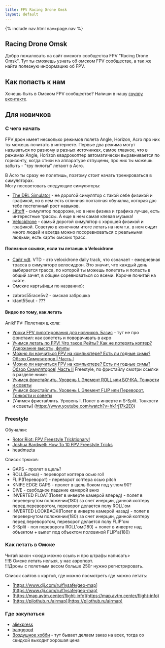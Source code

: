 ```yaml
---
title: FPV Racing Drone Omsk
layout: default
---
```


{% include nav.html nav=page.nav %}

## Racing Drone Omsk
Добро пожаловать на сайт омского сообщества FPV "Racing Drone Omsk".
Тут ты сможешь узнать об омском FPV сообществе, а так же найти полезную информацию об FPV.

## Как попасть к нам
Хочешь быть в Омском FPV сообществе? Напиши в нашу [группу вконтакте](https://vk.com/fpvracingomsk).

## Для новичков

### С чего начать

FPV дрон имеет несколько режимов полета Angle, Horizon, Acro про них ты можешь почитать в интернете. Первые два режима могут называться по разному в разных источниках, самое главное, что в режимах Angle, Horizon квадрокоптер автоматически выравнивается по горизонту, когда стики на аппаратуре отпущены, про них ты можешь забыть - "тру пилоты" летают в Acro.

В Acro ты сразу не полетишь, поэтому стоит начать тренироваться в симуляторах.  
Могу посоветовать следующие симуляторы:
- [The DRL Simulator](https://store.steampowered.com/app/641780/The_Drone_Racing_League_Simulator) - не дорогой симулятор с такой себе физикой и графикой, но в нем есть отличная поэтапная обучалка, которая дас тебе постепнный рост навыков.  
- [Liftoff](https://store.steampowered.com/app/410340/Liftoff_FPV_Drone_Racing/) - симулятор подороже, но в нем физика и графика лучше, есть интерестные трассы. А еще в нем самая клевая музыка! 
- [Velocidrone](https://velocidrone.com/shop) - самый дорогой симулятор с хорошей физикой и графикой. Советую в конечном итоге летать на нем т.к. в нем сидит много людей и всегда можно посоревноваться с реальными людьми, есть карты омских трасс.

#### Полезные ссылки, если ты летаешь в Velocidrone
- [Сайт vdt](https://vdt.the23.ru/?help). VTD - это velocidrone daily track, что означает - ежедневная трасса в симуляторе велосидрон. Это значит, что каждый день выбирается трасса, по которой ты можешь полетать и попасть в общий зачет, в общем соревноваться со всеми. Короче почитай на сайте.
- Омские карты(ищи по названию):
* zabros55race5v2 - омская заброшка
* ktant55out - ???

#### Видео по тому, как летать
AnikFPV:
Полетная школа:
- [Уроки FPV пилотирования для новчиков. Базис](https://www.youtube.com/watch?v=z90yDGDJYYo) - тут не про фристаил: как взлететь и поворачивать в акро
- [Учимся летать по FPV! Что такое Рейты? Как не потерять коптер? Удержание высоты, флипы](https://www.youtube.com/watch?v=8l_gcdyqQPw)
- [Можно ли научиться FPV на компьютере? Есть ли годные симы? Обзор Симуляторов | Часть I](https://www.youtube.com/watch?v=Ngc91qWOMgM)
- [Можно ли научиться FPV на компьютере? Есть ли годные симы? Обзор Симуляторов| Часть II](https://www.youtube.com/watch?v=6S-W28KY34c)
Freestyle, по фристайлу смотри ссылки в разделе ниже:
- [Учимся фристайлить. Уровень I. Элемент ROLL или БОЧКА. Тонкости и советы](https://www.youtube.com/watch?v=PPULpE2ydsY)
- [Учимся фристайлить. Уровень I. Элемент FLIP или Переворот. Тонкости и советы](https://www.youtube.com/watch?v=8n5ufN0Dtrg)
- [Учимся фристайлить. Уровень I. Полет в инверте и S-Split. Тонкости и советы] (https://www.youtube.com/watch?v=hk1rj17k2E0)

### Freestyle
Обучалки:
- [Rotor Riot: FPV Freestyle Tricktionary!](https://youtu.be/n6RX8iI6gcQ)
- [Joshua Bardwell: How To 10 FPV Freestyle Tricks](https://youtu.be/0EqJ9C8KuTQ)
- [headmazta](https://www.youtube.com/c/headmazta)

Список трюков:
- GAPS - пролет в щель?
- ROLL(Бочка) - переворот коптера осью roll
- FLIP(Переворот) - переворот коптера осью pitch
- KNIFE EDGE GAPS - пролет в щель боком под углом 90?
- DIVE - свободное падение камерой вниз
- INVERTED FLOAT(Полет в инверте камерой вперед) - полет в перевернутом положении(180) за счет инерции, данной коптеру перед переворотом, переворот делается полу ROLL'ом
- INVERTED LOOKBACK(Полет в инверте камерой назад) - полет в перевернутом положении(180) за счет инерции, данной коптеру перед переворотом, переворот делается полу FLIP'ом
- S-Split - пол переворота ROLL'ом(180) + полет в инверте над объектом + вылет под объектом половиной FLIP'а(180)

### Как летать в Омске
Читай закон <сюда можно ссыль и про штрафы написать>    
!!!В Омске летать нельзя, у нас аэропорт.  
!!!Дроны с полетным весом больше 250г нужно регистрировать.  

Список сайтов с картой, где можно посмотреть где можно летать:
- [https://www.dji.com/ru/flysafe/geo-map](https://www.dji.com/ru/flysafe/geo-map)
- [https://map.avtm.center/flight-info](https://map.avtm.center/flight-info)
- [https://pilothub.ru/airmap](https://pilothub.ru/airmap)

### Где закупаться
- [aliexpress](https://aliexpress.ru/)
- [banggood](https://www.banggood.com/)
- [Воздушное хобби](https://air-hobby.ru/) - тут бывает делаем заказ на всех, тогда со скидкой выходит хорошая цена
